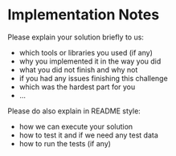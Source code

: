 # Implementation Notes

Please explain your solution briefly to us:

* which tools or libraries you used (if any)
* why you implemented it in the way you did
* what you did not finish and why not
* if you had any issues finishing this challenge
* which was the hardest part for you
* ...

Please do also explain in README style:

* how we can execute your solution
* how to test it and if we need any test data
* how to run the tests (if any)
